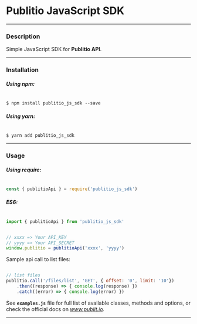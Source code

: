 
# Publitio JavaScript SDK

---
### Description

Simple JavaScript SDK for **Publitio API**.

---

### Installation

##### Using npm:

```shell

$ npm install publitio_js_sdk --save

```

##### Using yarn:

```shell

$ yarn add publitio_js_sdk

```

---
### Usage

##### Using require:

```javascript

const { publitioApi } = require('publitio_js_sdk')

```

##### ES6: 

```javascript

import { publitioApi } from 'publitio_js_sdk'

```

```javascript

// xxxx => Your API_KEY
// yyyy => Your API_SECRET
window.publitio = publitioApi('xxxx', 'yyyy')

```

Sample api call to list files: 

```javascript

// list files
publitio.call('/files/list', 'GET', { offset: '0', limit: '10'})
	.then((response) => { console.log(response) })
	.catch((error) => { console.log(error) })

```

See **`examples.js`** file for full list of available classes, methods and options, or check the official docs on *www.publit.io.*

---
